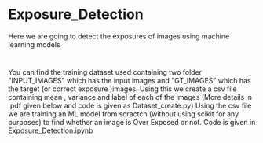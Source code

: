 # Exposure_Detection
Here we are going to detect the exposures of images using machine learning models
#
You can find the training dataset used containing two folder "INPUT_IMAGES" which has the input images and "GT_IMAGES" which has the target (or correct exposure )images.
Using this we create a csv file containing mean , variance and label of each of the images (More details in .pdf given below and code is given as Dataset_create.py)
Using the csv file we are training an ML model from scractch (without using scikit for any purposes) to find whether an image is Over Exposed or not.
Code is given in Exposure_Detection.ipynb
